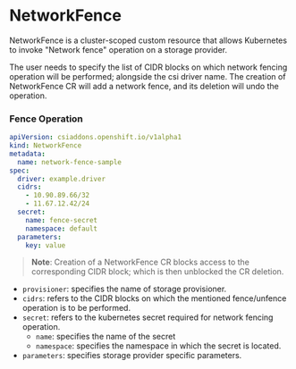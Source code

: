 # NetworkFence

NetworkFence is a cluster-scoped custom resource that allows Kubernetes to invoke "Network fence" operation on a storage provider.

The user needs to specify the list of CIDR blocks on which network fencing operation will be performed; alongside the csi driver name.
The creation of NetworkFence CR will add a network fence, and its deletion will undo the operation.

### Fence Operation

```yaml
apiVersion: csiaddons.openshift.io/v1alpha1
kind: NetworkFence
metadata:
  name: network-fence-sample
spec:
  driver: example.driver
  cidrs:
    - 10.90.89.66/32
    - 11.67.12.42/24
  secret:
    name: fence-secret
    namespace: default
  parameters:
    key: value
```

> **Note**: Creation of a NetworkFence CR blocks access to the corresponding CIDR block; which is then unblocked the CR deletion.

+ `provisioner`: specifies the name of storage provisioner.
+ `cidrs`: refers to the CIDR blocks on which the mentioned fence/unfence operation is to be performed.
+ `secret`: refers to the kubernetes secret required for network fencing operation.
  + `name`: specifies the name of the secret
  + `namespace`: specifies the namespace in which the secret is located.
+ `parameters`: specifies storage provider specific parameters.
